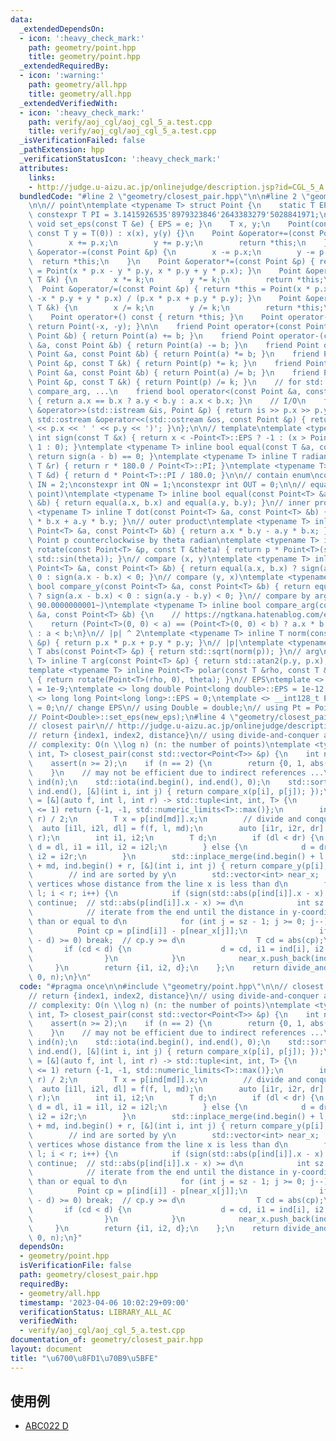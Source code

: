 ```yaml
---
data:
  _extendedDependsOn:
  - icon: ':heavy_check_mark:'
    path: geometry/point.hpp
    title: geometry/point.hpp
  _extendedRequiredBy:
  - icon: ':warning:'
    path: geometry/all.hpp
    title: geometry/all.hpp
  _extendedVerifiedWith:
  - icon: ':heavy_check_mark:'
    path: verify/aoj_cgl/aoj_cgl_5_a.test.cpp
    title: verify/aoj_cgl/aoj_cgl_5_a.test.cpp
  _isVerificationFailed: false
  _pathExtension: hpp
  _verificationStatusIcon: ':heavy_check_mark:'
  attributes:
    links:
    - http://judge.u-aizu.ac.jp/onlinejudge/description.jsp?id=CGL_5_A
  bundledCode: "#line 2 \"geometry/closest_pair.hpp\"\n\n#line 2 \"geometry/point.hpp\"\
    \n\n// point\ntemplate <typename T> struct Point {\n    static T EPS;\n    static\
    \ constexpr T PI = 3.1415926535'8979323846'2643383279'5028841971;\n    static\
    \ void set_eps(const T &e) { EPS = e; }\n    T x, y;\n    Point(const T x = T(0),\
    \ const T y = T(0)) : x(x), y(y) {}\n    Point &operator+=(const Point &p) {\n\
    \        x += p.x;\n        y += p.y;\n        return *this;\n    }\n    Point\
    \ &operator-=(const Point &p) {\n        x -= p.x;\n        y -= p.y;\n      \
    \  return *this;\n    }\n    Point &operator*=(const Point &p) { return *this\
    \ = Point(x * p.x - y * p.y, x * p.y + y * p.x); }\n    Point &operator*=(const\
    \ T &k) {\n        x *= k;\n        y *= k;\n        return *this;\n    }\n  \
    \  Point &operator/=(const Point &p) { return *this = Point(x * p.x + y * p.y,\
    \ -x * p.y + y * p.x) / (p.x * p.x + p.y * p.y); }\n    Point &operator/=(const\
    \ T &k) {\n        x /= k;\n        y /= k;\n        return *this;\n    }\n\n\
    \    Point operator+() const { return *this; }\n    Point operator-() const {\
    \ return Point(-x, -y); }\n\n    friend Point operator+(const Point &a, const\
    \ Point &b) { return Point(a) += b; }\n    friend Point operator-(const Point\
    \ &a, const Point &b) { return Point(a) -= b; }\n    friend Point operator*(const\
    \ Point &a, const Point &b) { return Point(a) *= b; }\n    friend Point operator*(const\
    \ Point &p, const T &k) { return Point(p) *= k; }\n    friend Point operator/(const\
    \ Point &a, const Point &b) { return Point(a) /= b; }\n    friend Point operator/(const\
    \ Point &p, const T &k) { return Point(p) /= k; }\n    // for std::set, std::map,\
    \ compare_arg, ...\n    friend bool operator<(const Point &a, const Point &b)\
    \ { return a.x == b.x ? a.y < b.y : a.x < b.x; }\n    // I/O\n    friend std::istream\
    \ &operator>>(std::istream &is, Point &p) { return is >> p.x >> p.y; }\n    friend\
    \ std::ostream &operator<<(std::ostream &os, const Point &p) { return os << '('\
    \ << p.x << ' ' << p.y << ')'; }\n};\n\n// template\ntemplate <typename T> inline\
    \ int sign(const T &x) { return x < -Point<T>::EPS ? -1 : (x > Point<T>::EPS ?\
    \ 1 : 0); }\ntemplate <typename T> inline bool equal(const T &a, const T &b) {\
    \ return sign(a - b) == 0; }\ntemplate <typename T> inline T radian_to_degree(const\
    \ T &r) { return r * 180.0 / Point<T>::PI; }\ntemplate <typename T> inline T degree_to_radian(const\
    \ T &d) { return d * Point<T>::PI / 180.0; }\n\n// contain enum\nconstexpr int\
    \ IN = 2;\nconstexpr int ON = 1;\nconstexpr int OUT = 0;\n\n// equal (point and\
    \ point)\ntemplate <typename T> inline bool equal(const Point<T> &a, const Point<T>\
    \ &b) { return equal(a.x, b.x) and equal(a.y, b.y); }\n// inner product\ntemplate\
    \ <typename T> inline T dot(const Point<T> &a, const Point<T> &b) { return a.x\
    \ * b.x + a.y * b.y; }\n// outer product\ntemplate <typename T> inline T cross(const\
    \ Point<T> &a, const Point<T> &b) { return a.x * b.y - a.y * b.x; }\n// rotate\
    \ Point p counterclockwise by theta radian\ntemplate <typename T> inline Point<T>\
    \ rotate(const Point<T> &p, const T &theta) { return p * Point<T>(std::cos(theta),\
    \ std::sin(theta)); }\n// compare (x, y)\ntemplate <typename T> inline bool compare_x(const\
    \ Point<T> &a, const Point<T> &b) { return equal(a.x, b.x) ? sign(a.y - b.y) <\
    \ 0 : sign(a.x - b.x) < 0; }\n// compare (y, x)\ntemplate <typename T> inline\
    \ bool compare_y(const Point<T> &a, const Point<T> &b) { return equal(a.y, b.y)\
    \ ? sign(a.x - b.x) < 0 : sign(a.y - b.y) < 0; }\n// compare by arg (start from\
    \ 90.0000000001~)\ntemplate <typename T> inline bool compare_arg(const Point<T>\
    \ &a, const Point<T> &b) {\n    // https://ngtkana.hatenablog.com/entry/2021/11/13/202103\n\
    \    return (Point<T>(0, 0) < a) == (Point<T>(0, 0) < b) ? a.x * b.y > a.y * b.x\
    \ : a < b;\n}\n// |p| ^ 2\ntemplate <typename T> inline T norm(const Point<T>\
    \ &p) { return p.x * p.x + p.y * p.y; }\n// |p|\ntemplate <typename T> inline\
    \ T abs(const Point<T> &p) { return std::sqrt(norm(p)); }\n// arg\ntemplate <typename\
    \ T> inline T arg(const Point<T> &p) { return std::atan2(p.y, p.x); }\n// polar\n\
    template <typename T> inline Point<T> polar(const T &rho, const T &theta = T(0))\
    \ { return rotate(Point<T>(rho, 0), theta); }\n// EPS\ntemplate <> double Point<double>::EPS\
    \ = 1e-9;\ntemplate <> long double Point<long double>::EPS = 1e-12;\ntemplate\
    \ <> long long Point<long long>::EPS = 0;\ntemplate <> __int128_t Point<__int128_t>::EPS\
    \ = 0;\n// change EPS\n// using Double = double;\n// using Pt = Point<Double>;\n\
    // Point<Double>::set_eps(new_eps);\n#line 4 \"geometry/closest_pair.hpp\"\n\n\
    // closest pair\n// http://judge.u-aizu.ac.jp/onlinejudge/description.jsp?id=CGL_5_A\n\
    // return {index1, index2, distance}\n// using divide-and-conquer algorithm\n\
    // complexity: O(n \\log n) (n: the number of points)\ntemplate <typename T> std::tuple<int,\
    \ int, T> closest_pair(const std::vector<Point<T>> &p) {\n    int n = int(p.size());\n\
    \    assert(n >= 2);\n    if (n == 2) {\n        return {0, 1, abs(p[0] - p[1])};\n\
    \    }\n    // may not be efficient due to indirect references ...\n    std::vector<int>\
    \ ind(n);\n    std::iota(ind.begin(), ind.end(), 0);\n    std::sort(ind.begin(),\
    \ ind.end(), [&](int i, int j) { return compare_x(p[i], p[j]); });\n    auto divide_and_conquer\
    \ = [&](auto f, int l, int r) -> std::tuple<int, int, T> {\n        if (r - l\
    \ <= 1) return {-1, -1, std::numeric_limits<T>::max()};\n        int md = (l +\
    \ r) / 2;\n        T x = p[ind[md]].x;\n        // divide and conquer\n      \
    \  auto [i1l, i2l, dl] = f(f, l, md);\n        auto [i1r, i2r, dr] = f(f, md,\
    \ r);\n        int i1, i2;\n        T d;\n        if (dl < dr) {\n           \
    \ d = dl, i1 = i1l, i2 = i2l;\n        } else {\n            d = dr, i1 = i1r,\
    \ i2 = i2r;\n        }\n        std::inplace_merge(ind.begin() + l, ind.begin()\
    \ + md, ind.begin() + r, [&](int i, int j) { return compare_y(p[i], p[j]); });\n\
    \        // ind are sorted by y\n        std::vector<int> near_x;  // index of\
    \ vertices whose distance from the line x is less than d\n        for (int i =\
    \ l; i < r; i++) {\n            if (sign(std::abs(p[ind[i]].x - x) - d) >= 0)\
    \ continue;  // std::abs(p[ind[i]].x - x) >= d\n            int sz = int(near_x.size());\n\
    \            // iterate from the end until the distance in y-coordinates is greater\
    \ than or equal to d\n            for (int j = sz - 1; j >= 0; j--) {\n      \
    \          Point cp = p[ind[i]] - p[near_x[j]];\n                if (sign(cp.y\
    \ - d) >= 0) break;  // cp.y >= d\n                T cd = abs(cp);\n         \
    \       if (cd < d) {\n                    d = cd, i1 = ind[i], i2 = near_x[j];\n\
    \                }\n            }\n            near_x.push_back(ind[i]);\n   \
    \     }\n        return {i1, i2, d};\n    };\n    return divide_and_conquer(divide_and_conquer,\
    \ 0, n);\n}\n"
  code: "#pragma once\n\n#include \"geometry/point.hpp\"\n\n// closest pair\n// http://judge.u-aizu.ac.jp/onlinejudge/description.jsp?id=CGL_5_A\n\
    // return {index1, index2, distance}\n// using divide-and-conquer algorithm\n\
    // complexity: O(n \\log n) (n: the number of points)\ntemplate <typename T> std::tuple<int,\
    \ int, T> closest_pair(const std::vector<Point<T>> &p) {\n    int n = int(p.size());\n\
    \    assert(n >= 2);\n    if (n == 2) {\n        return {0, 1, abs(p[0] - p[1])};\n\
    \    }\n    // may not be efficient due to indirect references ...\n    std::vector<int>\
    \ ind(n);\n    std::iota(ind.begin(), ind.end(), 0);\n    std::sort(ind.begin(),\
    \ ind.end(), [&](int i, int j) { return compare_x(p[i], p[j]); });\n    auto divide_and_conquer\
    \ = [&](auto f, int l, int r) -> std::tuple<int, int, T> {\n        if (r - l\
    \ <= 1) return {-1, -1, std::numeric_limits<T>::max()};\n        int md = (l +\
    \ r) / 2;\n        T x = p[ind[md]].x;\n        // divide and conquer\n      \
    \  auto [i1l, i2l, dl] = f(f, l, md);\n        auto [i1r, i2r, dr] = f(f, md,\
    \ r);\n        int i1, i2;\n        T d;\n        if (dl < dr) {\n           \
    \ d = dl, i1 = i1l, i2 = i2l;\n        } else {\n            d = dr, i1 = i1r,\
    \ i2 = i2r;\n        }\n        std::inplace_merge(ind.begin() + l, ind.begin()\
    \ + md, ind.begin() + r, [&](int i, int j) { return compare_y(p[i], p[j]); });\n\
    \        // ind are sorted by y\n        std::vector<int> near_x;  // index of\
    \ vertices whose distance from the line x is less than d\n        for (int i =\
    \ l; i < r; i++) {\n            if (sign(std::abs(p[ind[i]].x - x) - d) >= 0)\
    \ continue;  // std::abs(p[ind[i]].x - x) >= d\n            int sz = int(near_x.size());\n\
    \            // iterate from the end until the distance in y-coordinates is greater\
    \ than or equal to d\n            for (int j = sz - 1; j >= 0; j--) {\n      \
    \          Point cp = p[ind[i]] - p[near_x[j]];\n                if (sign(cp.y\
    \ - d) >= 0) break;  // cp.y >= d\n                T cd = abs(cp);\n         \
    \       if (cd < d) {\n                    d = cd, i1 = ind[i], i2 = near_x[j];\n\
    \                }\n            }\n            near_x.push_back(ind[i]);\n   \
    \     }\n        return {i1, i2, d};\n    };\n    return divide_and_conquer(divide_and_conquer,\
    \ 0, n);\n}"
  dependsOn:
  - geometry/point.hpp
  isVerificationFile: false
  path: geometry/closest_pair.hpp
  requiredBy:
  - geometry/all.hpp
  timestamp: '2023-04-06 10:02:29+09:00'
  verificationStatus: LIBRARY_ALL_AC
  verifiedWith:
  - verify/aoj_cgl/aoj_cgl_5_a.test.cpp
documentation_of: geometry/closest_pair.hpp
layout: document
title: "\u6700\u8FD1\u70B9\u5BFE"
---
```


## 使用例

- [ABC022 D](https://atcoder.jp/contests/abc022/submissions/39102044)